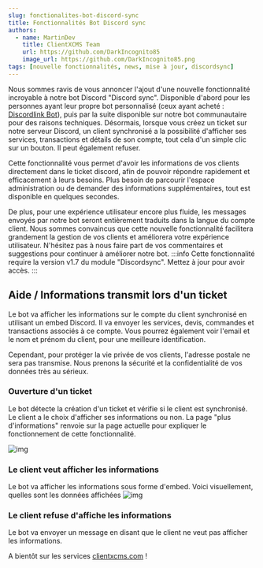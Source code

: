 ```yaml
---
slug: fonctionalites-bot-discord-sync
title: Fonctionnalités Bot Discord sync
authors:
  - name: MartinDev
    title: ClientXCMS Team
    url: https://github.com/DarkIncognito85
    image_url: https://github.com/DarkIncognito85.png
tags: [nouvelle fonctionnalités, news, mise à jour, discordsync]
---
```

Nous sommes ravis de vous annoncer l'ajout d'une nouvelle fonctionnalité incroyable à notre bot Discord "Discord sync". Disponible d'abord pour les personnes ayant leur propre bot personnalisé (ceux ayant acheté : [Discordlink Bot](https://clientxcms.com/basket/add/45)), puis par la suite disponible sur notre bot communautaire pour des raisons techniques. Désormais, lorsque vous créez un ticket sur notre serveur Discord, un client synchronisé a la possibilité d'afficher ses services, transactions et détails de son compte, tout cela d'un simple clic sur un bouton. Il peut également refuser.

<!-- truncate -->

Cette fonctionnalité vous permet d'avoir les informations de vos clients directement dans le ticket discord, afin de pouvoir répondre rapidement et efficacement à leurs besoins. Plus besoin de parcourir l'espace administration ou de demander des informations supplémentaires, tout est disponible en quelques secondes.

De plus, pour une expérience utilisateur encore plus fluide, les messages envoyés par notre bot seront entièrement traduits dans la langue du compte client.
Nous sommes convaincus que cette nouvelle fonctionnalité facilitera grandement la gestion de vos clients et améliorera votre expérience utilisateur. N'hésitez pas à nous faire part de vos commentaires et suggestions pour continuer à améliorer notre bot.
:::info
Cette fonctionnalité require la version v1.7 du module "Discordsync". Mettez à jour pour avoir accès.
:::
## Aide / Informations transmit lors d'un ticket
Le bot va afficher les informations sur le compte du client synchronisé en utilisant un embed Discord. Il va envoyer les services, devis, commandes et transactions associés à ce compte. Vous pourrez également voir l'email et le nom et prénom du client, pour une meilleure identification.

Cependant, pour protéger la vie privée de vos clients, l'adresse postale ne sera pas transmise. Nous prenons la sécurité et la confidentialité de vos données très au sérieux.

### Ouverture d'un ticket
Le bot détecte la création d'un ticket et vérifie si le client est synchronisé. Le client a le choix d'afficher ses informations ou non. La page "plus d'informations" renvoie sur la page actuelle pour expliquer le fonctionnement de cette fonctionnalité.

![img](https://media.discordapp.net/attachments/1040375138320912464/1068590411569971221/image.png)
### Le client veut afficher les informations
Le bot va afficher les informations sous forme d'embed. Voici visuellement, quelles sont les données affichées
![img](https://media.discordapp.net/attachments/1040375138320912464/1068590554797047848/image.png)
### Le client refuse d'affiche les informations
Le bot va envoyer un message en disant que le client ne veut pas afficher les informations.


A bientôt sur les services [clientxcms.com](https://clientxcms.com) ! 
